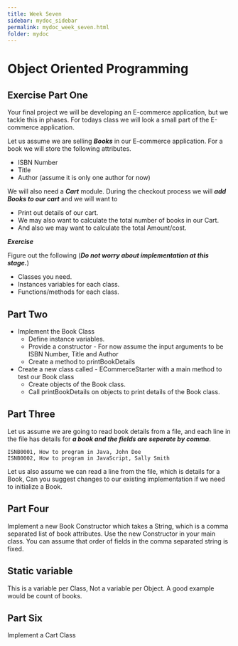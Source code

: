```yaml
---
title: Week Seven
sidebar: mydoc_sidebar
permalink: mydoc_week_seven.html
folder: mydoc
---
```


# Object Oriented Programming

## Exercise Part One

Your final project we will be developing an E-commerce application, but we tackle this in phases. For todays class we will look a small part of the E-commerce application.

Let us assume we are selling ***Books*** in our E-commerce application. For a book we will store the following attributes.

* ISBN Number
* Title
* Author (assume it is only one author for now)

We will also need a ***Cart*** module. During the checkout process we will ***add Books to our cart*** and we will want to

* Print out details of our cart.
* We may also want to calculate the total number of books in our Cart.
* And also we may want to calculate the total Amount/cost.

***Exercise***

Figure out the following (***Do not worry about implementation at this stage.***)

* Classes you need.
* Instances variables for each class.
* Functions/methods for each class.

## Part Two

* Implement the Book Class
  * Define instance variables.
  * Provide a constructor - For now assume the input arguments to be ISBN Number, Title and Author
  * Create a method to printBookDetails
* Create a new class called - ECommerceStarter with a main method to test our Book class
  * Create objects of the Book class.
  * Call printBookDetails on objects to print details of the Book class.

## Part Three

 Let us assume we are going to read book details from a file, and each line in the file has details for ***a book and the fields are seperate by comma***. 

 ```text
ISNB0001, How to program in Java, John Doe
ISNB0002, How to program in JavaScript, Sally Smith
```

Let us also assume we can read a line from the file, which is details for a Book, Can you suggest changes to our existing implementation if we need to initialize a Book.

## Part Four

Implement a new Book Constructor which takes a String, which is a comma separated list of book attributes.
Use the new Constructor in your main class. You can assume that order of fields in the comma separated string is fixed.


## Static variable

This is a variable per Class, Not a variable per Object. A good example would be count of books.

## Part Six

Implement a Cart Class






